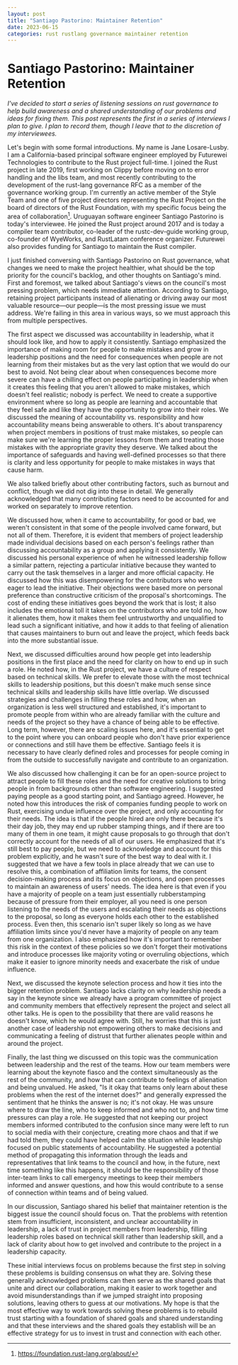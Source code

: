 ```yaml
---
layout: post
title: "Santiago Pastorino: Maintainer Retention"
date: 2023-06-15
categories: rust rustlang governance maintainer retention
---
```


# Santiago Pastorino: Maintainer Retention

_I've decided to start a series of listening sessions on rust governance to help build awareness and a shared understanding of our problems and ideas for fixing them. This post represents the first in a series of interviews I plan to give. I plan to record them, though I leave that to the discretion of my interviewees._

Let's begin with some formal introductions. My name is Jane Losare-Lusby. I am a California-based principal software engineer employed by Futurewei Technologies to contribute to the Rust project full-time. I joined the Rust project in late 2019, first working on Clippy before moving on to error handling and the libs team, and most recently contributing to the development of the rust-lang governance RFC as a member of the governance working group. I'm currently an active member of the Style Team and one of five project directors representing the Rust Project on the board of directors of the Rust Foundation, with my specific focus being the area of collaboration[^1]. Uruguayan software engineer Santiago Pastorino is today's interviewee. He joined the Rust project around 2017 and is today a compiler team contributor, co-leader of the rustc-dev-guide working group, co-founder of WyeWorks, and RustLatam conference organizer. Futurewei also provides funding for Santiago to maintain the Rust compiler.

I just finished conversing with Santiago Pastorino on Rust governance, what changes we need to make the project healthier, what should be the top priority for the council's backlog, and other thoughts on Santiago's mind. First and foremost, we talked about Santiago's views on the council's most pressing problem, which needs immediate attention. According to Santiago, retaining project participants instead of alienating or driving away our most valuable resource—our people—is the most pressing issue we must address. We're failing in this area in various ways, so we must approach this from multiple perspectives.

The first aspect we discussed was accountability in leadership, what it should look like, and how to apply it consistently. Santiago emphasized the importance of making room for people to make mistakes and grow in leadership positions and the need for consequences when people are not learning from their mistakes but as the very last option that we would do our best to avoid. Not being clear about when consequences become more severe can have a chilling effect on people participating in leadership when it creates this feeling that you aren't allowed to make mistakes, which doesn't feel realistic; nobody is perfect. We need to create a supportive environment where so long as people are learning and accountable that they feel safe and like they have the opportunity to grow into their roles. We discussed the meaning of accountability vs. responsibility and how accountability means being answerable to others. It's about transparency when project members in positions of trust make mistakes, so people can make sure we're learning the proper lessons from them and treating those mistakes with the appropriate gravity they deserve. We talked about the importance of safeguards and having well-defined processes so that there is clarity and less opportunity for people to make mistakes in ways that cause harm.

We also talked briefly about other contributing factors, such as burnout and conflict, though we did not dig into these in detail. We generally acknowledged that many contributing factors need to be accounted for and worked on separately to improve retention.

We discussed how, when it came to accountability, for good or bad, we weren't consistent in that some of the people involved came forward, but not all of them. Therefore, it is evident that members of project leadership made individual decisions based on each person's feelings rather than discussing accountability as a group and applying it consistently. We discussed his personal experience of when he witnessed leadership follow a similar pattern, rejecting a particular initiative because they wanted to carry out the task themselves in a larger and more official capacity. He discussed how this was disempowering for the contributors who were eager to lead the initiative. Their objections were based more on personal preference than constructive criticism of the proposal's shortcomings. The cost of ending these initiatives goes beyond the work that is lost; it also includes the emotional toll it takes on the contributors who are told no, how it alienates them, how it makes them feel untrustworthy and unqualified to lead such a significant initiative, and how it adds to that feeling of alienation that causes maintainers to burn out and leave the project, which feeds back into the more substantial issue.

Next, we discussed difficulties around how people get into leadership positions in the first place and the need for clarity on how to end up in such a role. He noted how, in the Rust project, we have a culture of respect based on technical skills. We prefer to elevate those with the most technical skills to leadership positions, but this doesn't make much sense since technical skills and leadership skills have little overlap. We discussed strategies and challenges in filling these roles and how, when an organization is less well structured and established, it's important to promote people from within who are already familiar with the culture and needs of the project so they have a chance of being able to be effective. Long term, however, there are scaling issues here, and it's essential to get to the point where you can onboard people who don't have prior experience or connections and still have them be effective. Santiago feels it is necessary to have clearly defined roles and processes for people coming in from the outside to successfully navigate and contribute to an organization.

We also discussed how challenging it can be for an open-source project to attract people to fill these roles and the need for creative solutions to bring people in from backgrounds other than software engineering. I suggested paying people as a good starting point, and Santiago agreed. However, he noted how this introduces the risk of companies funding people to work on Rust, exercising undue influence over the project, and only accounting for their needs. The idea is that if the people hired are only there because it's their day job, they may end up rubber stamping things, and if there are too many of them in one team, it might cause proposals to go through that don't correctly account for the needs of all of our users. He emphasized that it's still best to pay people, but we need to acknowledge and account for this problem explicitly, and he wasn't sure of the best way to deal with it. I suggested that we have a few tools in place already that we can use to resolve this, a combination of affiliation limits for teams, the consent decision-making process and its focus on objections, and open processes to maintain an awareness of users' needs. The idea here is that even if you have a majority of people on a team just essentially rubberstamping because of pressure from their employer, all you need is one person listening to the needs of the users and escalating their needs as objections to the proposal, so long as everyone holds each other to the established process. Even then, this scenario isn't super likely so long as we have affiliation limits since you'd never have a majority of people on any team from one organization. I also emphasized how it's important to remember this risk in the context of these policies so we don't forget their motivations and introduce processes like majority voting or overruling objections, which make it easier to ignore minority needs and exacerbate the risk of undue influence.

Next, we discussed the keynote selection process and how it ties into the bigger retention problem. Santiago lacks clarity on why leadership needs a say in the keynote since we already have a program committee of project and community members that effectively represent the project and select all other talks. He is open to the possibility that there are valid reasons he doesn't know, which he would agree with. Still, he worries that this is just another case of leadership not empowering others to make decisions and communicating a feeling of distrust that further alienates people within and around the project.

Finally, the last thing we discussed on this topic was the communication between leadership and the rest of the teams. How our team members were learning about the keynote fiasco and the context simultaneously as the rest of the community, and how that can contribute to feelings of alienation and being unvalued. He asked, "Is it okay that teams only learn about these problems when the rest of the internet does?" and generally expressed the sentiment that he thinks the answer is no; it's not okay. He was unsure where to draw the line, who to keep informed and who not to, and how time pressures can play a role. He suggested that not keeping our project members informed contributed to the confusion since many were left to run to social media with their conjecture, creating more chaos and that if we had told them, they could have helped calm the situation while leadership focused on public statements of accountability. He suggested a potential method of propagating this information through the leads and representatives that link teams to the council and how, in the future, next time something like this happens, it should be the responsibility of those inter-team links to call emergency meetings to keep their members informed and answer questions, and how this would contribute to a sense of connection within teams and of being valued.

In our discussion, Santiago shared his belief that maintainer retention is the biggest issue the council should focus on. That the problems with retention stem from insufficient, inconsistent, and unclear accountability in leadership, a lack of trust in project members from leadership, filling leadership roles based on technical skill rather than leadership skill, and a lack of clarity about how to get involved and contribute to the project in a leadership capacity.

These initial interviews focus on problems because the first step in solving these problems is building consensus on what they are. Solving these generally acknowledged problems can then serve as the shared goals that unite and direct our collaboration, making it easier to work together and avoid misunderstandings than if we jumped straight into proposing solutions, leaving others to guess at our motivations. My hope is that the most effective way to work towards solving these problems is to rebuild trust starting with a foundation of shared goals and shared understanding and that these interviews and the shared goals they establish will be an effective strategy for us to invest in trust and connection with each other.

[^1]: https://foundation.rust-lang.org/about/
